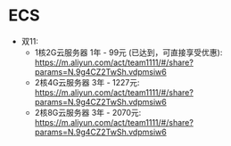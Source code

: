 
# ECS
- 双11:
    - 1核2G云服务器 1年 - 99元 (已达到，可直接享受优惠):
        https://m.aliyun.com/act/team1111/#/share?params=N.9g4CZ2TwSh.vdpmsiw6
    - 2核4G云服务器 3年 - 1227元:
        https://m.aliyun.com/act/team1111/#/share?params=N.9g4CZ2TwSh.vdpmsiw6
    - 2核8G云服务器 3年 - 2070元:
        https://m.aliyun.com/act/team1111/#/share?params=N.9g4CZ2TwSh.vdpmsiw6